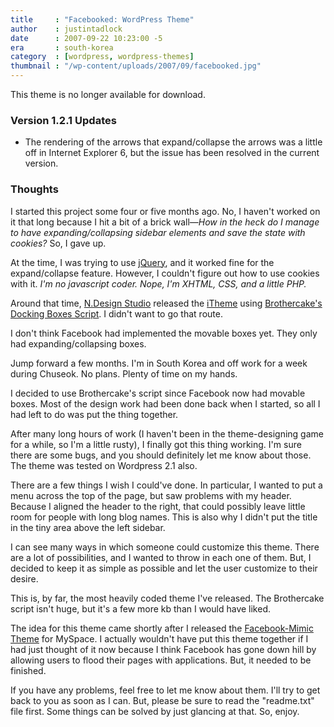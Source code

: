 ```yaml
---
title     : "Facebooked: WordPress Theme"
author    : justintadlock
date      : 2007-09-22 10:23:00 -5
era       : south-korea
category  : [wordpress, wordpress-themes]
thumbnail : "/wp-content/uploads/2007/09/facebooked.jpg"
---
```


<p class="alert">This theme is no longer available for download.</p>

<h3>Version 1.2.1 Updates</h3>

<ul>
<li>The rendering of the arrows that expand/collapse the arrows was a little off in Internet Explorer 6, but the issue has been resolved in the current version.</li>
</ul>

<h3>Thoughts</h3>

I started this project some four or five months ago.  No, I haven't worked on it that long because I hit a bit of a brick wall&mdash;<em>How in the heck do I manage to have expanding/collapsing sidebar elements and save the state with cookies?</em>  So, I gave up.

At the time, I was trying to use <a href="http://jquery.com" title="jQuery"> jQuery</a>, and it worked fine for the expand/collapse feature.  However, I couldn't figure out how to use cookies with it.  <em> I'm no javascript coder.  Nope, I'm XHTML, CSS, and a little PHP.</em>

Around that time, <a href="http://ndesign-studio.com" title="N.Design Studio"> N.Design Studio</a> released the <a href="http://www.ndesign-studio.com/resources/wp-themes/itheme" title="iTheme"> iTheme</a> using <a href="http://www.brothercake.com/site/resources/scripts/dbx" title="Brothercake Docking Boxes Script"> Brothercake's Docking Boxes Script</a>.  I didn't want to go that route.

I don't think Facebook had implemented the movable boxes yet.  They only had expanding/collapsing boxes.

Jump forward a few months.  I'm in South Korea and off work for a week during Chuseok.  No plans.  Plenty of time on my hands.

I decided to use Brothercake's script since Facebook now had movable boxes.  Most of the design work had been done back when I started, so all I had left to do was put the thing together.

After many long hours of work (I haven't been in the theme-designing game for a while, so I'm a little rusty), I finally got this thing working.  I'm sure there are some bugs, and you should definitely let me know about those.  The theme was tested on Wordpress 2.1 also.

There are a few things I wish I could've done.  In particular, I wanted to put a menu across the top of the page, but saw problems with my header.  Because I aligned the header to the right, that could possibly leave little room for people with long blog names.  This is also why I didn't put the title in the tiny area above the left sidebar.

I can see many ways in which someone could customize this theme.  There are a lot of possibilities, and I wanted to throw in each one of them.  But, I decided to keep it as simple as possible and let the user customize to their desire.

This is, by far, the most heavily coded theme I've released.  The Brothercake script isn't huge, but it's a few more kb than I would have liked.

The idea for this theme came shortly after I released the <a href="http://justintadlock.com/archives/2007/02/25/make-your-myspace-profile-look-like-facebook" title="Facebook-Mimic MySpace Theme"> Facebook-Mimic Theme</a> for MySpace.  I actually wouldn't have put this theme together if I had just thought of it now because I think Facebook has gone down hill by allowing users to flood their pages with applications.  But, it needed to be finished.

If you have any problems, feel free to let me know about them.  I'll try to get back to you as soon as I can.  But, please be sure to read the "readme.txt" file first.  Some things can be solved by just glancing at that.  So, enjoy.
